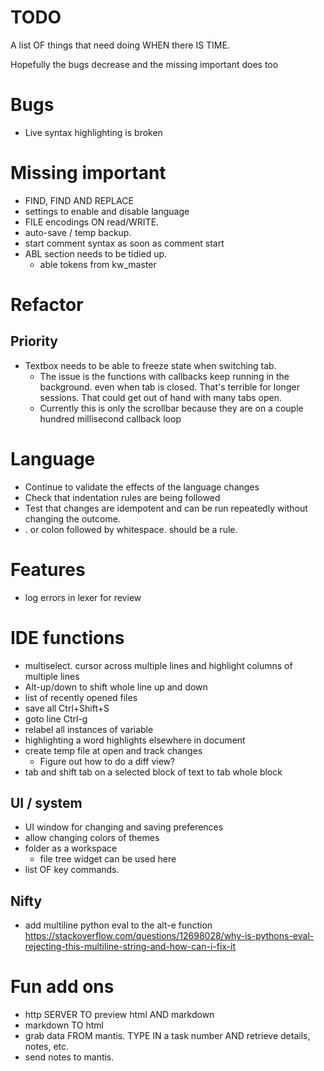 # TODO

A list OF things that need doing WHEN there IS TIME. 

Hopefully the bugs decrease and the missing important does too


# Bugs
- Live syntax highlighting is broken 

# Missing important
- FIND, FIND AND REPLACE
- settings to enable and disable language
- FILE encodings ON read/WRITE. 
- auto-save / temp backup.
- start comment syntax as soon as comment start
- ABL section needs to be tidied up.
  - able tokens from kw_master 


# Refactor
## Priority

- Textbox needs to be able to freeze state when switching tab. 
  - The issue is the functions with callbacks keep running in the background. even when tab is closed. That's terrible for longer sessions. That could get out of hand with many tabs open. 
  - Currently this is only the scrollbar because they are on a couple hundred millisecond callback loop

# Language
- Continue to validate the effects of the language changes
- Check that indentation rules are being followed 
- Test that changes are idempotent and can be run repeatedly without changing the outcome. 
- . or colon followed by whitespace. should be a rule.

# Features
- log errors in lexer for review

# IDE functions 
- multiselect. cursor across multiple lines and highlight columns of multiple lines
- Alt-up/down to shift whole line up and down
- list of recently opened files
- save all Ctrl+Shift+S
- goto line Ctrl-g
- relabel all instances of variable 
- highlighting a word highlights elsewhere in document
- create temp file at open and track changes 
  - Figure out how to do a diff view? 
- tab and shift tab on a selected block of text to tab whole block 

## UI / system
- UI window for changing and saving preferences
- allow changing colors of themes 
- folder as a workspace
    - file tree widget can be used here
- list OF key commands. 

## Nifty
- add multiline python eval to the alt-e function https://stackoverflow.com/questions/12698028/why-is-pythons-eval-rejecting-this-multiline-string-and-how-can-i-fix-it


# Fun add ons
- http SERVER TO preview html AND markdown
- markdown TO html
- grab data FROM mantis. TYPE IN a task number AND retrieve details, notes, etc. 
- send notes to mantis. 








